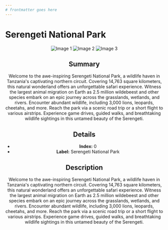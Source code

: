 ```yaml
---
# frontmatter goes here
---
```


<script lang="ts">
	import Footer from '$lib/components/organisms/Footer.svelte';
	import Header from '$lib/components/organisms/Header.svelte';
</script>

# Serengeti National Park

<Header />

![Image 1](/images/serengeti/1.jpeg)
![Image 2](/images/serengeti/2.jpeg)
![Image 3](/images/serengeti/3.jpeg)

## Summary

Welcome to the awe-inspiring Serengeti National Park, a wildlife haven in Tanzania's captivating northern circuit. Covering 14,763 square kilometers, this natural wonderland offers an unforgettable safari experience. Witness the largest animal migration on Earth as 2.5 million wildebeest and other species embark on an epic journey across the grasslands, wetlands, and rivers. Encounter abundant wildlife, including 3,000 lions, leopards, cheetahs, and more. Reach the park via a scenic road trip or a short flight to various airstrips. Experience game drives, guided walks, and breathtaking wildlife sightings in this untamed beauty of the Serengeti.

## Details

- **Index:** 0
- **Label:** Serengeti National Park

## Description

Welcome to the awe-inspiring Serengeti National Park, a wildlife haven in Tanzania's captivating northern circuit. Covering 14,763 square kilometers, this natural wonderland offers an unforgettable safari experience. Witness the largest animal migration on Earth as 2.5 million wildebeest and other species embark on an epic journey across the grasslands, wetlands, and rivers. Encounter abundant wildlife, including 3,000 lions, leopards, cheetahs, and more. Reach the park via a scenic road trip or a short flight to various airstrips. Experience game drives, guided walks, and breathtaking wildlife sightings in this untamed beauty of the Serengeti.

<Footer/>
